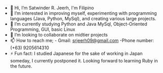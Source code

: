 - 👋 Hi, I’m Satwinder R. Jeerh, I'm Filipino
- 👀 I’m interested in improving myself, experimenting with programming languages (Java, Python, MySql), and creating various large projects.
- 🌱 I’m currently studying Python and Java MySql, Object-Oriented Programming, GUI, basic Linux
- 💞️ I’m looking to collaborate on midtier projects
- 📫 How to reach me;
      - Gmail: srjeerh09@gmail.com
      -Phone number: (+63) 9205614310
- ⚡ Fun fact: I studied Japanese for the sake of working in Japan someday, I currently postponed it. Looking forward to learning Ruby in the future.

<!---
SatwinderJeerh/SatwinderJeerh is a ✨ special ✨ repository because its `README.md` (this file) appears on your GitHub profile.
You can click the Preview link to take a look at your changes.
--->
